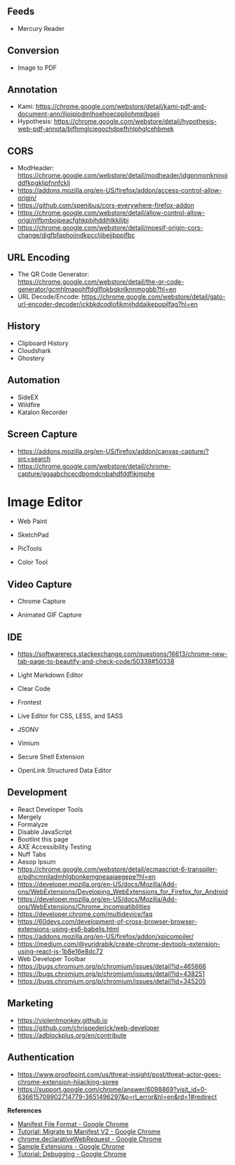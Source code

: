 ## Feeds
* Mercury Reader

## Conversion
* Image to PDF

## Annotation
* Kami: https://chrome.google.com/webstore/detail/kami-pdf-and-document-ann/iljojpiodmlhoehoecppliohmplbgeij
* Hypothesis: https://chrome.google.com/webstore/detail/hypothesis-web-pdf-annota/bjfhmglciegochdpefhhlphglcehbmek

## CORS
* ModHeader: https://chrome.google.com/webstore/detail/modheader/idgpnmonknjnojddfkpgkljpfnnfcklj
* https://addons.mozilla.org/en-US/firefox/addon/access-control-allow-origin/
* https://github.com/spenibus/cors-everywhere-firefox-addon
* https://chrome.google.com/webstore/detail/allow-control-allow-origi/nlfbmbojpeacfghkpbjhddihlkkiljbi
* https://chrome.google.com/webstore/detail/moesif-origin-cors-change/digfbfaphojjndkpccljibejjbppifbc

## URL Encoding
* The QR Code Generator: https://chrome.google.com/webstore/detail/the-qr-code-generator/gcmhlmapohffdglflokbgknlknnmogbb?hl=en
* URL Decode/Encode: https://chrome.google.com/webstore/detail/gato-url-encoder-decoder/ickbkdcodlofikmijhddajkepopjlfag?hl=en

## History
* Clipboard History
* Cloudshark
* Ghostery

## Automation

* SideEX
* Wildfire
* Katalon Recorder

## Screen Capture

* https://addons.mozilla.org/en-US/firefox/addon/canvas-capture/?src=search
* https://chrome.google.com/webstore/detail/chrome-capture/ggaabchcecdbomdcnbahdfddfikjmphe

# Image Editor

* Web Paint

* SketchPad

* PicTools

* Color Tool

## Video Capture

* Chrome Capture

* Animated GIF Capture

## IDE

* https://softwarerecs.stackexchange.com/questions/16613/chrome-new-tab-page-to-beautify-and-check-code/50338#50338

* Light Markdown Editor

* Clear Code

* Frontest

* Live Editor for CSS, LESS, and SASS

* JSONV

* Vimium

* Secure Shell Extension

* OpenLink Structured Data Editor


## Development
* React Developer Tools
* Mergely
* Formalyze
* Disable JavaScript
* Bootlint this page
* AXE Accessibility Testing
* Nuff Tabs
* Aesop Ipsum
* https://chrome.google.com/webstore/detail/ecmascript-6-transpiler-e/pdhcmniladmhlgbonkemgneaajaegepe?hl=en
* https://developer.mozilla.org/en-US/docs/Mozilla/Add-ons/WebExtensions/Developing_WebExtensions_for_Firefox_for_Android
* https://developer.mozilla.org/en-US/docs/Mozilla/Add-ons/WebExtensions/Chrome_incompatibilities
* https://developer.chrome.com/multidevice/faq
* https://60devs.com/development-of-cross-browser-browser-extensions-using-es6-babeljs.html
* https://addons.mozilla.org/en-US/firefox/addon/xpicompiler/
* https://medium.com/@yuridrabik/create-chrome-devtools-extension-using-react-js-1b8e16e8dc72
* Web Developer Toolbar
* https://bugs.chromium.org/p/chromium/issues/detail?id=465666
* https://bugs.chromium.org/p/chromium/issues/detail?id=438251
* https://bugs.chromium.org/p/chromium/issues/detail?id=345205

## Marketing

* https://violentmonkey.github.io
* https://github.com/chrispederick/web-developer
* https://adblockplus.org/en/contribute

## Authentication

* https://www.proofpoint.com/us/threat-insight/post/threat-actor-goes-chrome-extension-hijacking-spree
* https://support.google.com/chrome/answer/6098869?visit_id=0-636615709902714779-3651496297&p=rl_error&hl=en&rd=1#redirect

**References**

* [Manifest File Format - Google Chrome](https://developer.chrome.com/extensions/manifest)
* [Tutorial: Migrate to Manifest V2 - Google Chrome](https://developer.chrome.com/extensions/tut_migration_to_manifest_v2)
* [chrome.declarativeWebRequest - Google Chrome](https://developer.chrome.com/extensions/declarativeWebRequest)
* [Sample Extensions - Google Chrome](https://developer.chrome.com/extensions/samples#search:)
* [Tutorial: Debugging - Google Chrome](https://developer.chrome.com/extensions/tut_debugging)